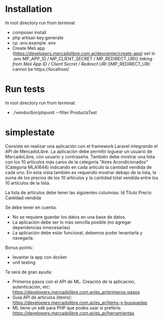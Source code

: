 # Installation
In root directory run from terminal:
- composer install
- php artisan key:generate
- cp .env.example .env 
- Create Meli app (https://developers.mercadolibre.com.ar/devcenter/create-app)
set in .env MP_APP_ID / MP_CLIENT_SECRET / MP_REDIRECT_URI(*) taking from Meli App ID / Client Secret / Redirect URI 
  (*)MP_REDIRECT_URI: cannot be https://localhost/

# Run tests
In root directory run from terminal:
- ./vendor/bin/phpunit --filter ProductsTest

# simplestate

Consiste en realizar una aplicación con el framework Laravel integrando el API de MercadoLibre.
La aplicación debe permitir loguear un usuario de MercadoLibre, con usuario y contraseña.
También debe mostrar una lista con los 10 artículos más caros de la categoría "Aires Acondicionados" (Categoría MLA1644) indicando en cada artículo la cantidad vendida de cada uno. En esta vista también es requerido mostrar debajo de la lista, la suma de los precios de los 10 artículos y la cantidad total vendida entre los 10 artículos de la lista.

La lista de artículos debe tener las siguientes columnas:
Id
Titulo
Precio
Cantidad vendida

Se debe tener en cuenta:
- No se requiere guardar los datos en una base de datos.
- La aplicación debe ser lo más sencilla posible (no agregar dependencias innecesarias)
- La aplicación debe estar funcional, debemos poder levantarla y navegarla.

Bonus points:
- levantar la app con docker
- unit testing


Te será de gran ayuda:
- Primeros pasos con el API de ML. Creación de la aplicación, autenticación, etc: https://developers.mercadolibre.com.ar/es_ar/primeros-pasos
- Guia API de articulos (items): https://developers.mercadolibre.com.ar/es_ar/items-y-busquedas
- ML tiene un sdk para PHP que podes usar si preferís: https://developers.mercadolibre.com.ar/es_ar/herramientas
